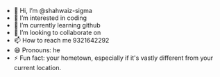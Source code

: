 - 👋 Hi, I’m @shahwaiz-sigma
- 👀 I’m interested in coding
- 🌱 I’m currently learning github
- 💞️ I’m looking to collaborate on 
- 📫 How to reach me 9321642292
- 😄 Pronouns: he
- ⚡ Fun fact: your hometown, especially if it's vastly different from your current location.

<!---
shahwaiz-sigma/shahwaiz-sigma is a ✨ special ✨ repository because its `README.md` (this file) appears on your GitHub profile.
You can click the Preview link to take a look at your changes.
--->
